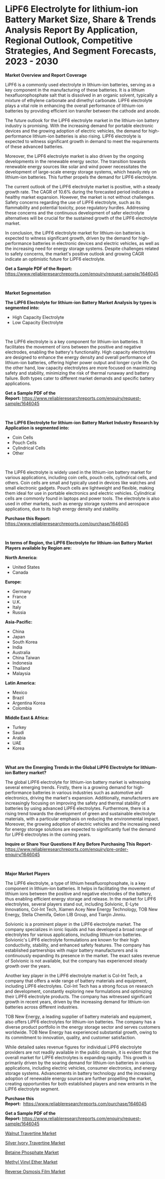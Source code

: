 <p><h1>LiPF6 Electrolyte for lithium-ion Battery Market Size, Share & Trends Analysis Report By Application, Regional Outlook, Competitive Strategies, And Segment Forecasts, 2023 - 2030</h1></p><p><strong>Market Overview and Report Coverage</strong></p>
<p><p>LiPF6 is a commonly used electrolyte in lithium-ion batteries, serving as a key component in the manufacturing of these batteries. It is a lithium hexafluorophosphate salt that is dissolved in an organic solvent, typically a mixture of ethylene carbonate and dimethyl carbonate. LiPF6 electrolyte plays a vital role in enhancing the overall performance of lithium-ion batteries by providing efficient ion transfer between the cathode and anode.</p><p>The future outlook for the LiPF6 electrolyte market in the lithium-ion battery industry is promising. With the increasing demand for portable electronic devices and the growing adoption of electric vehicles, the demand for high-performance lithium-ion batteries is also rising. LiPF6 electrolyte is expected to witness significant growth in demand to meet the requirements of these advanced batteries.</p><p>Moreover, the LiPF6 electrolyte market is also driven by the ongoing developments in the renewable energy sector. The transition towards renewable energy sources like solar and wind power necessitates the development of large-scale energy storage systems, which heavily rely on lithium-ion batteries. This further propels the demand for LiPF6 electrolyte.</p><p>The current outlook of the LiPF6 electrolyte market is positive, with a steady growth rate. The CAGR of 10.6% during the forecasted period indicates a healthy market expansion. However, the market is not without challenges. Safety concerns regarding the use of LiPF6 electrolyte, such as its flammability and potential toxicity, pose regulatory hurdles. Addressing these concerns and the continuous development of safer electrolyte alternatives will be crucial for the sustained growth of the LiPF6 electrolyte market.</p><p>In conclusion, the LiPF6 electrolyte market for lithium-ion batteries is expected to witness significant growth, driven by the demand for high-performance batteries in electronic devices and electric vehicles, as well as the increasing need for energy storage systems. Despite challenges related to safety concerns, the market's positive outlook and growing CAGR indicate an optimistic future for LiPF6 electrolyte.</p></p>
<p><strong>Get a Sample PDF of the Report:</strong> <a href="https://www.reliableresearchreports.com/enquiry/request-sample/1646045">https://www.reliableresearchreports.com/enquiry/request-sample/1646045</a></p>
<p>&nbsp;</p>
<p><strong>Market Segmentation</strong></p>
<p><strong>The LiPF6 Electrolyte for lithium-ion Battery Market Analysis by types is segmented into:</strong></p>
<p><ul><li>High Capacity Electrolyte</li><li>Low Capacity Electrolyte</li></ul></p>
<p>&nbsp;</p>
<p><p>The LiPF6 electrolyte is a key component for lithium-ion batteries. It facilitates the movement of ions between the positive and negative electrodes, enabling the battery's functionality. High capacity electrolytes are designed to enhance the energy density and overall performance of lithium-ion batteries, offering higher power output and longer cycle life. On the other hand, low capacity electrolytes are more focused on maximizing safety and stability, minimizing the risk of thermal runaway and battery failure. Both types cater to different market demands and specific battery applications.</p></p>
<p><strong>Get a Sample PDF of the Report:</strong>&nbsp;<a href="https://www.reliableresearchreports.com/enquiry/request-sample/1646045">https://www.reliableresearchreports.com/enquiry/request-sample/1646045</a></p>
<p>&nbsp;</p>
<p><strong>The LiPF6 Electrolyte for lithium-ion Battery Market Industry Research by Application is segmented into:</strong></p>
<p><ul><li>Coin Cells</li><li>Pouch Cells</li><li>Cylindrical Cells</li><li>Other</li></ul></p>
<p>&nbsp;</p>
<p><p>The LiPF6 electrolyte is widely used in the lithium-ion battery market for various applications, including coin cells, pouch cells, cylindrical cells, and others. Coin cells are small and typically used in devices like watches and small electronic gadgets. Pouch cells are lightweight and flexible, making them ideal for use in portable electronics and electric vehicles. Cylindrical cells are commonly found in laptops and power tools. The electrolyte is also used in other markets, such as energy storage systems and aerospace applications, due to its high energy density and stability.</p></p>
<p><strong>Purchase this Report:</strong>&nbsp; <a href="https://www.reliableresearchreports.com/purchase/1646045">https://www.reliableresearchreports.com/purchase/1646045</a></p>
<p>&nbsp;</p>
<p><strong>In terms of Region, the LiPF6 Electrolyte for lithium-ion Battery Market Players available by Region are:</strong></p>
<p>
    <p> <strong> North America: </strong>
        <ul>
            <li>United States</li>
            <li>Canada</li>
        </ul>
        </p> 
    <p> <strong> Europe: </strong>
        <ul>
            <li>Germany</li>
            <li>France</li>
            <li>U.K.</li>
            <li>Italy</li>
            <li>Russia</li>
        </ul>
        </p> 
    <p> <strong> Asia-Pacific: </strong>
        <ul>
            <li>China</li>
            <li>Japan</li>
            <li>South Korea</li>
            <li>India</li>
            <li>Australia</li>
            <li>China Taiwan</li>
            <li>Indonesia</li>
            <li>Thailand</li>
            <li>Malaysia</li>
        </ul>
        </p> 
    <p> <strong> Latin America: </strong>
        <ul>
            <li>Mexico</li>
            <li>Brazil</li>
            <li>Argentina Korea</li>
            <li>Colombia</li>
        </ul>
        </p> 
    <p> <strong> Middle East & Africa: </strong>
        <ul>
            <li>Turkey</li>
            <li>Saudi</li>
            <li>Arabia</li>
            <li>UAE</li>
            <li>Korea</li>
        </ul>
    </p>
    </p>
<p>&nbsp;</p>
<p><strong>What are the Emerging Trends in the Global LiPF6 Electrolyte for lithium-ion Battery market?</strong></p>
<p><p>The global LiPF6 electrolyte for lithium-ion battery market is witnessing several emerging trends. Firstly, there is a growing demand for high-performance batteries in various industries such as automotive and electronics, driving the market's expansion. Additionally, manufacturers are increasingly focusing on improving the safety and thermal stability of batteries by using advanced LiPF6 electrolytes. Furthermore, there is a rising trend towards the development of green and sustainable electrolyte materials, with a particular emphasis on reducing the environmental impact. Moreover, the growing adoption of electric vehicles and the increasing need for energy storage solutions are expected to significantly fuel the demand for LiPF6 electrolytes in the coming years.</p></p>
<p><strong>Inquire or Share Your Questions If Any Before Purchasing This Report</strong>- <a href="https://www.reliableresearchreports.com/enquiry/pre-order-enquiry/1646045">https://www.reliableresearchreports.com/enquiry/pre-order-enquiry/1646045</a></p>
<p>&nbsp;</p>
<p><strong>Major Market Players</strong></p>
<p><p>The LiPF6 electrolyte, a type of lithium hexafluorophosphate, is a key component in lithium-ion batteries. It helps in facilitating the movement of lithium ions between the positive and negative electrodes of the battery, thus enabling efficient energy storage and release. In the market for LiPF6 electrolytes, several players stand out, including Solvionic, E-Lyte Innovations, Col-Int Tech, Xiamen Acey New Energy Technology, TOB New Energy, Stella Chemifa, Gelon LIB Group, and Tianjin Jinniu.</p><p>Solvionic is a prominent player in the LiPF6 electrolyte market. The company specializes in ionic liquids and has developed a broad range of electrolytes for various applications, including lithium-ion batteries. Solvionic's LiPF6 electrolyte formulations are known for their high conductivity, stability, and enhanced safety features. The company has established partnerships with major battery manufacturers and is continuously expanding its presence in the market. The exact sales revenue of Solvionic is not available, but the company has experienced steady growth over the years.</p><p>Another key player in the LiPF6 electrolyte market is Col-Int Tech, a company that offers a wide range of battery materials and equipment, including LiPF6 electrolytes. Col-Int Tech has a strong focus on research and development, constantly exploring new formulations and optimizing their LiPF6 electrolyte products. The company has witnessed significant growth in recent years, driven by the increasing demand for lithium-ion batteries across different industries.</p><p>TOB New Energy, a leading supplier of battery materials and equipment, also offers LiPF6 electrolytes for lithium-ion batteries. The company has a diverse product portfolio in the energy storage sector and serves customers worldwide. TOB New Energy has experienced substantial growth, owing to its commitment to innovation, quality, and customer satisfaction.</p><p>While detailed sales revenue figures for individual LiPF6 electrolyte providers are not readily available in the public domain, it is evident that the overall market for LiPF6 electrolytes is expanding rapidly. This growth is primarily driven by the soaring demand for lithium-ion batteries in various applications, including electric vehicles, consumer electronics, and energy storage systems. Advancements in battery technology and the increasing adoption of renewable energy sources are further propelling the market, creating opportunities for both established players and new entrants in the LiPF6 electrolyte segment.</p></p>
<p><strong>Purchase this Report:</strong>&nbsp;&nbsp;<a href="https://www.reliableresearchreports.com/purchase/1646045">https://www.reliableresearchreports.com/purchase/1646045</a></p>
<p></p>
<p><strong>Get a Sample PDF of the Report:</strong>&nbsp;<a href="https://www.reliableresearchreports.com/enquiry/request-sample/1646045">https://www.reliableresearchreports.com/enquiry/request-sample/1646045</a></p>
<p><p><a href="https://medium.com/@joanacasper19/walnut-travertine-market-furnishes-information-on-market-share-market-trends-and-market-growth-e25045bf7061">Walnut Travertine Market</a></p><p><a href="https://medium.com/@cierrahayes645/decoding-silver-ivory-travertine-market-metrics-market-share-trends-and-growth-patterns-d1023fce73c4">Silver Ivory Travertine Market</a></p><p><a href="https://medium.com/@boydsmitham726/betaine-phosphate-market-share-evolution-and-market-growth-trends-2023-2030-6e7a74f72d5e">Betaine Phosphate Market</a></p><p><a href="https://medium.com/@royalhoeger626/methyl-vinyl-ether-market-competitive-analysis-market-trends-and-forecast-to-2030-beed2cd04124">Methyl Vinyl Ether Market</a></p><p><a href="https://medium.com/@jerrodhilll68/reverse-osmosis-film-market-furnishes-information-on-market-share-market-trends-and-market-growth-cea514d9d1ac">Reverse Osmosis Film Market</a></p></p>